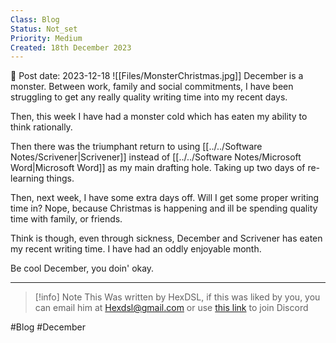 ```yaml
---
Class: Blog
Status: Not_set
Priority: Medium
Created: 18th December 2023
---
```


📆 Post date: 2023-12-18 
![[Files/MonsterChristmas.jpg]]
December is a monster. Between work, family and social commitments, I have been struggling to get any really quality writing time into my recent days. 

Then, this week I have had a monster cold which has eaten my ability to think rationally. 

Then there was the triumphant return to using [[../../Software Notes/Scrivener|Scrivener]] instead of [[../../Software Notes/Microsoft Word|Microsoft Word]] as my main drafting hole. Taking up two days of re-learning things. 

Then, next week, I have some extra days off. Will I get some proper writing time in? Nope, because Christmas is happening and ill be spending quality time with family, or friends. 

Think is though, even through sickness, December and Scrivener has eaten my recent writing time. I have had an oddly enjoyable month. 

Be cool December, you doin' okay. 

---

> [!info] Note
> This Was written by HexDSL, if this was liked by you, you can email him at [Hexdsl@gmail.com](mailto:hexdsl@gmail.com) or use [this link](https://discord.hexdsl.com) to join Discord

#Blog #December
